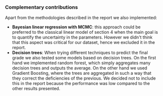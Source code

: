 ### Complementary contributions

Apart from the methodologies described in the report we also implemented:
- **Bayesian linear regression with MCMC**: this approach could be preferred to the classical linear model of section 4 when the main goal is to quantify the uncertainty in the parameters. However we didn't think that this aspect was critical for our dataset, hence we excluded it in the report.
- **Decision trees**: When trying different techniques to predict the final grade we also tested  some models based on decision trees. On the first hand we implemented random forest, which simply aggregates many decision trees and outputs the average. On the other hand we used Gradient Boosting, where the trees are aggregated in such a way that they correct the deficiencies of the previous. We decided not to include this in the report because the performance was low compared to the other results presented.
